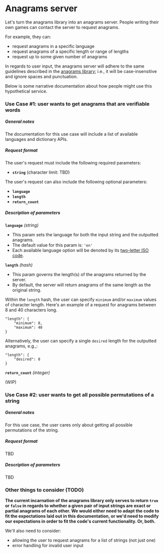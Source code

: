# Anagrams server

Let's turn the anagrams library into an anagrams server.
People writing their own games can contact the server to request anagrams.

For example, they can:

* request anagrams in a specific language
* request anagrams of a specific length or range of lengths
* request up to some given number of anagrams

In regards to user input, the anagrams server will adhere to the same guidelines described in the [anagrams library](../anagrams-library.js); i.e., it will be case-insensitive and ignore spaces and punctuation.

Below is some narrative documentation about how people might use this hypothetical service.

### Use Case #1: user wants to get anagrams that are verifiable words

##### General notes

The documentation for this use case will include a list of available languages and dictionary APIs. 

##### Request format

The user's request must include the following required parameters:

* **`string`**
(character limit: TBD)

The user's request can also include the following optional parameters:

* **`language`**
* **`length`**
* **`return_count`**

##### Description of parameters

**`language`** _(string)_

* This param sets the language for both the input string and the outputted anagrams.
* The default value for this param is: `'en'`
* Each available language option will be denoted by its [two-letter ISO code](https://en.wikipedia.org/wiki/ISO_639_macrolanguage).

**`length`** _(hash)_

* This param governs the length(s) of the anagrams returned by the server.
* By default, the server will return anagrams of the same length as the original string.

Within the `length` hash, the user can specify `minimum` and/or `maximum` values of character length. Here's an example of a request for anagrams between 8 and 40 characters long.

    "length": {
    	"minimum": 8,
    	"maximum": 40
    }

Alternatively, the user can specify a single `desired` length for the outputted anagrams, e.g.,:

    "length": {
    	"desired": 8
    }

**`return_count`** _(integer)_

(WIP)

### Use Case #2: user wants to get all possible permutations of a string

##### General notes

For this use case, the user cares only about getting all possible permutations of the string.

##### Request format

TBD

##### Description of parameters

TBD

### Other things to consider (TODO)
**The current incarnation of the anagrams library only serves to return `true` or `false` in regards to whether a given pair of input strings are exact or partial anagrams of each other. We would either need to adapt the code to fit the expectations laid out in this documentation, or we'd need to modify our expectations in order to fit the code's current functionality. Or, both.**

We'll also need to consider:
* allowing the user to request anagrams for a list of strings (not just one)
* error handling for invalid user input